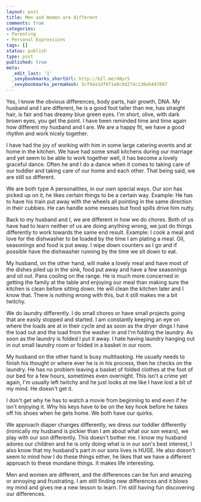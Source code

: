 ```yaml
---
layout: post
title: Men and Women are different
comments: true
categories:
- Parenting
- Personal Expressions
tags: []
status: publish
type: post
published: true
meta:
  _edit_last: '1'
  _sexybookmarks_shortUrl: http://b2l.me/48yr5
  _sexybookmarks_permaHash: 5cf94a1df6f1e0c0d274c130eb447007
---
```

Yes, I know the obvious differences, body parts, hair growth, DNA.  My husband and I are different, he is a good foot taller than me, has straight hair, is fair and has dreamy blue green eyes.  I'm short, olive, with dark brown eyes, you get the point. I have been reminded time and time again how different my husband and I are.  We are a happy fit, we have a good rhythm and work nicely together.  

I have had the joy of working with him in some large catering events and at home in the kitchen.  We have had some small kitchens during our marriage and yet seem to be able to work together well, it has become a lovely graceful dance.  Often he and I do a dance when it comes to taking care of our toddler and taking care of our home and each other.  That being said, we are still so different.

We are both type A personalities, in our own special ways.  Our son has picked up on it, he likes certain things to be a certain way.  Example:  He has to have his train put away with the wheels all pointing in the same direction in their cubbies.  He can handle some messes but food spills drive him nutty.  

Back to my husband and I, we are different in how we do chores.  Both of us have had to learn neither of us are doing anything wrong, we just do things differently to work towards the same end result.  Example:  I cook a meal and love for the dishwasher to be loaded by the time I am plating a meal.  Oil, seasonings and food is put away.  I wipe down counters as I go and if possible have the dishwasher running by the time we sit down to eat.  

My husband, on the other hand, will make a lovely meal and have most of the dishes piled up in the sink, food put away and have a few seasonings and oil out.  Pans cooling on the range.  He is much more concerned in getting the family at the table and enjoying our meal than making sure the kitchen is clean before sitting down.  He will clean the kitchen later and I know that.  There is nothing wrong with this, but it still makes me a bit twitchy. 

We do laundry differently.  I do small chores or have small projects going that are easily stopped and started.  I am constantly keeping an eye on where the loads are at in their cycle and as soon as the dryer dings I have the load out and the load from the washer in and I'm folding the laundry.  As soon as the laundry is folded I put it away.  I hate having laundry hanging out in out small laundry room or folded in a basket in our room.  

My husband on the other hand is busy multitasking.  He usually needs to finish his thought or where ever he is in his process, then he checks on the laundry.  He has no problem leaving a basket of folded clothes at the foot of our bed for a few hours, sometimes even overnight.  This isn't a crime yet again, I'm usually left twitchy and he just looks at me like I have lost a bit of my mind.  He doesn't get it.  

I don't get why he has to watch a movie from beginning to end even if he isn't enjoying it.  Why his keys have to be on the key hook before he takes off his shoes when he gets home.  We both have our quirks.

We approach diaper changes differently, we dress our toddler differently (ironically my husband is pickier than I am about what our son wears), we play with our son differently.  This doesn't bother me.  I know my husband adores our children and he is only doing what is in our son's best interest, I also know that my husband's part in our sons lives is HUGE.  He also doesn't seem to mind how I do these things either, he likes that we have a different approach to these mundane things.  It makes life interesting.

Men and women are different, and the differences can be fun and amazing or annoying and frustrating.  I am still finding new differences and it blows my mind and gives me a new lesson to learn.  I'm still having fun discovering our differences. 
